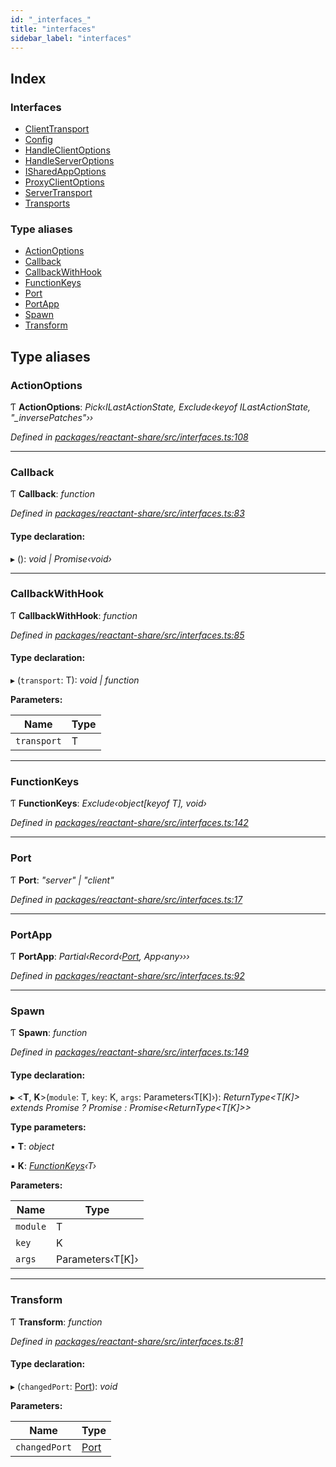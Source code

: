 ```yaml
---
id: "_interfaces_"
title: "interfaces"
sidebar_label: "interfaces"
---
```


## Index

### Interfaces

* [ClientTransport](../interfaces/_interfaces_.clienttransport.md)
* [Config](../interfaces/_interfaces_.config.md)
* [HandleClientOptions](../interfaces/_interfaces_.handleclientoptions.md)
* [HandleServerOptions](../interfaces/_interfaces_.handleserveroptions.md)
* [ISharedAppOptions](../interfaces/_interfaces_.isharedappoptions.md)
* [ProxyClientOptions](../interfaces/_interfaces_.proxyclientoptions.md)
* [ServerTransport](../interfaces/_interfaces_.servertransport.md)
* [Transports](../interfaces/_interfaces_.transports.md)

### Type aliases

* [ActionOptions](_interfaces_.md#actionoptions)
* [Callback](_interfaces_.md#callback)
* [CallbackWithHook](_interfaces_.md#callbackwithhook)
* [FunctionKeys](_interfaces_.md#functionkeys)
* [Port](_interfaces_.md#port)
* [PortApp](_interfaces_.md#portapp)
* [Spawn](_interfaces_.md#spawn)
* [Transform](_interfaces_.md#transform)

## Type aliases

###  ActionOptions

Ƭ **ActionOptions**: *Pick‹ILastActionState, Exclude‹keyof ILastActionState, "_inversePatches"››*

*Defined in [packages/reactant-share/src/interfaces.ts:108](https://github.com/unadlib/reactant/blob/a019d587/packages/reactant-share/src/interfaces.ts#L108)*

___

###  Callback

Ƭ **Callback**: *function*

*Defined in [packages/reactant-share/src/interfaces.ts:83](https://github.com/unadlib/reactant/blob/a019d587/packages/reactant-share/src/interfaces.ts#L83)*

#### Type declaration:

▸ (): *void | Promise‹void›*

___

###  CallbackWithHook

Ƭ **CallbackWithHook**: *function*

*Defined in [packages/reactant-share/src/interfaces.ts:85](https://github.com/unadlib/reactant/blob/a019d587/packages/reactant-share/src/interfaces.ts#L85)*

#### Type declaration:

▸ (`transport`: T): *void | function*

**Parameters:**

Name | Type |
------ | ------ |
`transport` | T |

___

###  FunctionKeys

Ƭ **FunctionKeys**: *Exclude‹object[keyof T], void›*

*Defined in [packages/reactant-share/src/interfaces.ts:142](https://github.com/unadlib/reactant/blob/a019d587/packages/reactant-share/src/interfaces.ts#L142)*

___

###  Port

Ƭ **Port**: *"server" | "client"*

*Defined in [packages/reactant-share/src/interfaces.ts:17](https://github.com/unadlib/reactant/blob/a019d587/packages/reactant-share/src/interfaces.ts#L17)*

___

###  PortApp

Ƭ **PortApp**: *Partial‹Record‹[Port](_interfaces_.md#port), App‹any›››*

*Defined in [packages/reactant-share/src/interfaces.ts:92](https://github.com/unadlib/reactant/blob/a019d587/packages/reactant-share/src/interfaces.ts#L92)*

___

###  Spawn

Ƭ **Spawn**: *function*

*Defined in [packages/reactant-share/src/interfaces.ts:149](https://github.com/unadlib/reactant/blob/a019d587/packages/reactant-share/src/interfaces.ts#L149)*

#### Type declaration:

▸ <**T**, **K**>(`module`: T, `key`: K, `args`: Parameters‹T[K]›): *ReturnType<T[K]> extends Promise<infer R> ? Promise<R> : Promise<ReturnType<T[K]>>*

**Type parameters:**

▪ **T**: *object*

▪ **K**: *[FunctionKeys](_interfaces_.md#functionkeys)‹T›*

**Parameters:**

Name | Type |
------ | ------ |
`module` | T |
`key` | K |
`args` | Parameters‹T[K]› |

___

###  Transform

Ƭ **Transform**: *function*

*Defined in [packages/reactant-share/src/interfaces.ts:81](https://github.com/unadlib/reactant/blob/a019d587/packages/reactant-share/src/interfaces.ts#L81)*

#### Type declaration:

▸ (`changedPort`: [Port](_interfaces_.md#port)): *void*

**Parameters:**

Name | Type |
------ | ------ |
`changedPort` | [Port](_interfaces_.md#port) |

